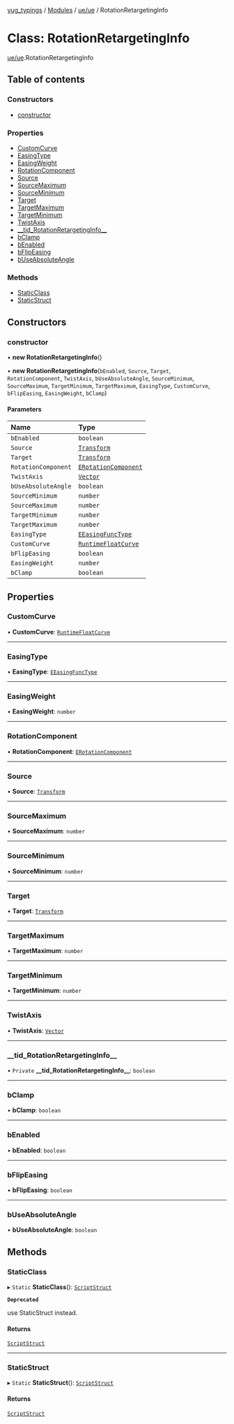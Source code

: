 [yug_typings](../README.md) / [Modules](../modules.md) / [ue/ue](../modules/ue_ue.md) / RotationRetargetingInfo

# Class: RotationRetargetingInfo

[ue/ue](../modules/ue_ue.md).RotationRetargetingInfo

## Table of contents

### Constructors

- [constructor](ue_ue.RotationRetargetingInfo.md#constructor)

### Properties

- [CustomCurve](ue_ue.RotationRetargetingInfo.md#customcurve)
- [EasingType](ue_ue.RotationRetargetingInfo.md#easingtype)
- [EasingWeight](ue_ue.RotationRetargetingInfo.md#easingweight)
- [RotationComponent](ue_ue.RotationRetargetingInfo.md#rotationcomponent)
- [Source](ue_ue.RotationRetargetingInfo.md#source)
- [SourceMaximum](ue_ue.RotationRetargetingInfo.md#sourcemaximum)
- [SourceMinimum](ue_ue.RotationRetargetingInfo.md#sourceminimum)
- [Target](ue_ue.RotationRetargetingInfo.md#target)
- [TargetMaximum](ue_ue.RotationRetargetingInfo.md#targetmaximum)
- [TargetMinimum](ue_ue.RotationRetargetingInfo.md#targetminimum)
- [TwistAxis](ue_ue.RotationRetargetingInfo.md#twistaxis)
- [\_\_tid\_RotationRetargetingInfo\_\_](ue_ue.RotationRetargetingInfo.md#__tid_rotationretargetinginfo__)
- [bClamp](ue_ue.RotationRetargetingInfo.md#bclamp)
- [bEnabled](ue_ue.RotationRetargetingInfo.md#benabled)
- [bFlipEasing](ue_ue.RotationRetargetingInfo.md#bflipeasing)
- [bUseAbsoluteAngle](ue_ue.RotationRetargetingInfo.md#buseabsoluteangle)

### Methods

- [StaticClass](ue_ue.RotationRetargetingInfo.md#staticclass)
- [StaticStruct](ue_ue.RotationRetargetingInfo.md#staticstruct)

## Constructors

### constructor

• **new RotationRetargetingInfo**()

• **new RotationRetargetingInfo**(`bEnabled`, `Source`, `Target`, `RotationComponent`, `TwistAxis`, `bUseAbsoluteAngle`, `SourceMinimum`, `SourceMaximum`, `TargetMinimum`, `TargetMaximum`, `EasingType`, `CustomCurve`, `bFlipEasing`, `EasingWeight`, `bClamp`)

#### Parameters

| Name | Type |
| :------ | :------ |
| `bEnabled` | `boolean` |
| `Source` | [`Transform`](ue_ue_s.Transform.md) |
| `Target` | [`Transform`](ue_ue_s.Transform.md) |
| `RotationComponent` | [`ERotationComponent`](../enums/ue_ue.ERotationComponent.md) |
| `TwistAxis` | [`Vector`](ue_ue_s.Vector.md) |
| `bUseAbsoluteAngle` | `boolean` |
| `SourceMinimum` | `number` |
| `SourceMaximum` | `number` |
| `TargetMinimum` | `number` |
| `TargetMaximum` | `number` |
| `EasingType` | [`EEasingFuncType`](../enums/ue_ue.EEasingFuncType.md) |
| `CustomCurve` | [`RuntimeFloatCurve`](ue_ue.RuntimeFloatCurve.md) |
| `bFlipEasing` | `boolean` |
| `EasingWeight` | `number` |
| `bClamp` | `boolean` |

## Properties

### CustomCurve

• **CustomCurve**: [`RuntimeFloatCurve`](ue_ue.RuntimeFloatCurve.md)

___

### EasingType

• **EasingType**: [`EEasingFuncType`](../enums/ue_ue.EEasingFuncType.md)

___

### EasingWeight

• **EasingWeight**: `number`

___

### RotationComponent

• **RotationComponent**: [`ERotationComponent`](../enums/ue_ue.ERotationComponent.md)

___

### Source

• **Source**: [`Transform`](ue_ue_s.Transform.md)

___

### SourceMaximum

• **SourceMaximum**: `number`

___

### SourceMinimum

• **SourceMinimum**: `number`

___

### Target

• **Target**: [`Transform`](ue_ue_s.Transform.md)

___

### TargetMaximum

• **TargetMaximum**: `number`

___

### TargetMinimum

• **TargetMinimum**: `number`

___

### TwistAxis

• **TwistAxis**: [`Vector`](ue_ue_s.Vector.md)

___

### \_\_tid\_RotationRetargetingInfo\_\_

• `Private` **\_\_tid\_RotationRetargetingInfo\_\_**: `boolean`

___

### bClamp

• **bClamp**: `boolean`

___

### bEnabled

• **bEnabled**: `boolean`

___

### bFlipEasing

• **bFlipEasing**: `boolean`

___

### bUseAbsoluteAngle

• **bUseAbsoluteAngle**: `boolean`

## Methods

### StaticClass

▸ `Static` **StaticClass**(): [`ScriptStruct`](ue_ue.ScriptStruct.md)

**`Deprecated`**

use StaticStruct instead.

#### Returns

[`ScriptStruct`](ue_ue.ScriptStruct.md)

___

### StaticStruct

▸ `Static` **StaticStruct**(): [`ScriptStruct`](ue_ue.ScriptStruct.md)

#### Returns

[`ScriptStruct`](ue_ue.ScriptStruct.md)
